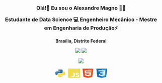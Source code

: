 
<h3 align='center'>
Olá!👋 Eu sou o Alexandre Magno 👨‍💻

        
Estudante de Data Science 💻 
Engenheiro Mecânico - Mestre em Engenharia de Produção⚡
      
</h3>

<p align="center">
        <strong>Brasília, Distrito Federal </strong></p>
 <p align='center'>
<a href= "https://www.linkedin.com/in/alexandre-magno-galieta-de-oliveira-ba3b1264/" target="_blank"><img src="https://img.shields.io/badge/-LinkedIn-%230077B5?style=for-the-badge&logo=linkedin&logoColor=white" target="_blank"></a> 
<a href = "mailto:alexandre.galieta@gmail.com"><img src="https://img.shields.io/badge/Gmail-D14836?style=for-the-badge&logo=gmail&logoColor=white"></a>
</p>
<p align='center'>
<img height="180em" src="https://github-readme-stats.vercel.app/api?username=alexandre-magno-oliveira&show_icons=true&theme=dracula&include_all_commits=true&count_private=true"/>
<a href="https://beacons.ai.com/alexandre-magno-oliveira">
    </p>

   
</div>
   
<div align="center">
<a href = "https://img.shields.io/badge/dev.to-0A0A0A?style=for-the-badge&logo=dev.to&logoColor=white"><a/>

<img align="center" height="30" width="40" src="https://raw.githubusercontent.com/devicons/devicon/master/icons/python/python-original.svg"> 
<img align="center" height="30" width="40" src="https://raw.githubusercontent.com/devicons/devicon/master/icons/javascript/javascript-plain.svg">  
<img align="center" height="30" width="40" src="https://raw.githubusercontent.com/devicons/devicon/master/icons/html5/html5-original.svg">
<img align="center" height="30" width="40" src="https://raw.githubusercontent.com/devicons/devicon/master/icons/css3/css3-original.svg">
</div>
